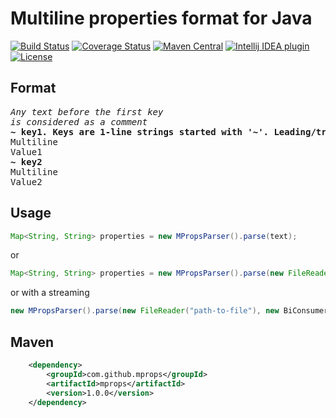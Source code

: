# Multiline properties format for Java
[![Build Status](https://travis-ci.org/mprops/mprops-java.svg?branch=master)](https://travis-ci.org/mprops/mprops-java)
[![Coverage Status](https://coveralls.io/repos/github/mprops/mprops-java/badge.svg)](https://coveralls.io/github/mprops/mprops-java)
[![Maven Central](https://maven-badges.herokuapp.com/maven-central/com.github.mprops/mprops/badge.svg)](https://maven-badges.herokuapp.com/maven-central/com.github.mprops/mprops)
[![Intellij IDEA plugin](https://img.shields.io/badge/plugin-Intellij%20IDEA-blue.svg)](https://github.com/mprops/mprops-idea)
[![License](https://img.shields.io/badge/license-Apache%202.0-blue.svg)](https://opensource.org/licenses/Apache-2.0)

## Format
<pre>
<i>Any text before the first key
is considered as a comment</i>
<b>~ key1. Keys are 1-line strings started with '~'. Leading/trailing whitespaces are removed</b>
Multiline
Value1
<b>~ key2</b>
Multiline
Value2
</pre>

## Usage
```java
Map<String, String> properties = new MPropsParser().parse(text);
```
or
```java
Map<String, String> properties = new MPropsParser().parse(new FileReader("path-to-file"));
```
or with a streaming
```java
new MPropsParser().parse(new FileReader("path-to-file"), new BiConsumer<String, String>(){...});
```

## Maven
```xml
    <dependency>
        <groupId>com.github.mprops</groupId>
        <artifactId>mprops</artifactId>
        <version>1.0.0</version>
    </dependency>
```
